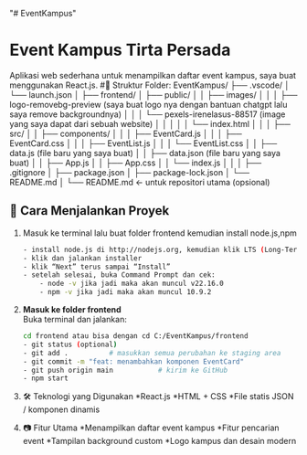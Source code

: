 "# EventKampus" 
# Event Kampus Tirta Persada
Aplikasi web sederhana untuk menampilkan daftar event kampus, saya buat menggunakan React.js.
#📂 Struktur Folder:
EventKampus/
├── .vscode/
│   └── launch.json
│
├── frontend/
│   ├── public/
│   │   ├── images/
│   │   │   ├── logo-removebg-preview (saya buat logo nya dengan bantuan chatgpt lalu saya remove backgroundnya)
│   │   │   └── pexels-irenelasus-88517 (image yang saya dapat dari sebuah website)
│   │   │ 
│   │   └── index.html
│   │
│   ├── src/
│   │   ├── components/
│   │   │   ├── EventCard.js
│   │   │   ├── EventCard.css
│   │   │   ├── EventList.js
│   │   │   └── EventList.css
│   │   ├── data.js (file baru yang saya buat)
│   │   ├── data.json (file baru yang saya buat)
│   │   ├── App.js
│   │   ├── App.css
│   │   └── index.js
│   │
│   ├── .gitignore
│   ├── package.json
│   ├── package-lock.json
│   └── README.md
│
└── README.md  ← untuk repositori utama (opsional)


## 🚀 Cara Menjalankan Proyek

1. Masuk ke terminal lalu buat folder frontend kemudian install node.js,npm
    ```bash
    - install node.js di http://nodejs.org, kemudian klik LTS (Long-Term Support) untuk stabilitas terbaik
    - klik dan jalankan installer
    - klik “Next” terus sampai “Install”
    - setelah selesai, buka Command Prompt dan cek:
        - node -v jika jadi maka akan muncul v22.16.0
        - npm -v jika jadi maka akan muncul 10.9.2

2. **Masuk ke folder frontend**  
   Buka terminal dan jalankan:
   ```bash
   cd frontend atau bisa dengan cd C:/EventKampus/frontend
   - git status (optional)
   - git add .          # masukkan semua perubahan ke staging area
   - git commit -m "feat: menambahkan komponen EventCard"
   - git push origin main           # kirim ke GitHub
   - npm start

3. 🛠️ Teknologi yang Digunakan
    *React.js
    *HTML + CSS
    *File statis JSON / komponen dinamis

4. 📷 Fitur Utama
    *Menampilkan daftar event kampus
    *Fitur pencarian event
    *Tampilan background custom
    *Logo kampus dan desain modern

   


